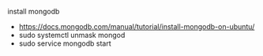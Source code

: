 install mongodb 
- https://docs.mongodb.com/manual/tutorial/install-mongodb-on-ubuntu/
- sudo systemctl unmask mongod
- sudo service mongodb start